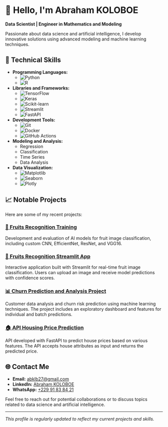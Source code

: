 # 👋 Hello, I'm **Abraham KOLOBOE**

**Data Scientist | Engineer in Mathematics and Modeling**

Passionate about data science and artificial intelligence, I develop innovative solutions using advanced modeling and machine learning techniques.

## 🔧 Technical Skills

- **Programming Languages:**
  - ![Python](https://img.shields.io/badge/Python-3776AB?style=for-the-badge&logo=python&logoColor=white)
  - ![R](https://img.shields.io/badge/R-276DC3?style=for-the-badge&logo=r&logoColor=white)
- **Libraries and Frameworks:**
  - ![TensorFlow](https://img.shields.io/badge/TensorFlow-FF6F00?style=for-the-badge&logo=tensorflow&logoColor=white)
  - ![Keras](https://img.shields.io/badge/Keras-D00000?style=for-the-badge&logo=keras&logoColor=white)
  - ![Scikit-learn](https://img.shields.io/badge/Scikit--learn-F7931E?style=for-the-badge&logo=scikit-learn&logoColor=white)
  - ![Streamlit](https://img.shields.io/badge/Streamlit-FF4B4B?style=for-the-badge&logo=streamlit&logoColor=white)
  - ![FastAPI](https://img.shields.io/badge/FastAPI-009688?style=for-the-badge&logo=fastapi&logoColor=white)
- **Development Tools:**
  - ![Git](https://img.shields.io/badge/Git-F05032?style=for-the-badge&logo=git&logoColor=white)
  - ![Docker](https://img.shields.io/badge/Docker-2496ED?style=for-the-badge&logo=docker&logoColor=white)
  - ![GitHub Actions](https://img.shields.io/badge/GitHub%20Actions-2088FF?style=for-the-badge&logo=github-actions&logoColor=white)
- **Modeling and Analysis:**
  - Regression
  - Classification
  - Time Series
  - Data Analysis
- **Data Visualization:**
  - ![Matplotlib](https://img.shields.io/badge/Matplotlib-11557C?style=for-the-badge&logo=matplotlib&logoColor=white)
  - ![Seaborn](https://img.shields.io/badge/Seaborn-3776AB?style=for-the-badge&logo=python&logoColor=white)
  - ![Plotly](https://img.shields.io/badge/Plotly-3F4F75?style=for-the-badge&logo=plotly&logoColor=white)

## 📈 Notable Projects

Here are some of my recent projects:

### [🍎 Fruits Recognition Training](https://github.com/abrahamkoloboe27/Fruits-Recognition-Training)

Development and evaluation of AI models for fruit image classification, including custom CNN, EfficientNet, ResNet, and VGG16.

### [🍌 Fruits Recognition Streamlit App](https://github.com/abrahamkoloboe27/Fruits-Recognition-Streamlit-App)

Interactive application built with Streamlit for real-time fruit image classification. Users can upload an image and receive model predictions with confidence scores.

### [📊 Churn Prediction and Analysis Project](https://github.com/abrahamkoloboe27/Churn-Prediction-and-Analysis-Project)

Customer data analysis and churn risk prediction using machine learning techniques. The project includes an exploratory dashboard and features for individual and batch predictions.

### [🏠 API Housing Price Prediction](https://github.com/abrahamkoloboe27/API-Housing-Price-Prediction)

API developed with FastAPI to predict house prices based on various features. The API accepts house attributes as input and returns the predicted price.

## 🌐 Contact Me

- **Email:** abklb27@gmail.com
- **LinkedIn:** [Abraham KOLOBOE](https://www.linkedin.com/in/abraham-zacharie-koloboe-data-science-ia-generative-llms-machine-learning/)
- **WhatsApp:** [+229 91 83 84 21](https://wa.me/22991838421)

Feel free to reach out for potential collaborations or to discuss topics related to data science and artificial intelligence.

---

*This profile is regularly updated to reflect my current projects and skills.*
